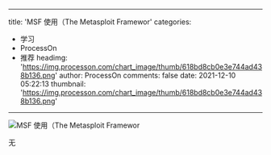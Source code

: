 
---
title: 'MSF 使用（The Metasploit Framewor'
categories: 
 - 学习
 - ProcessOn
 - 推荐
headimg: 'https://img.processon.com/chart_image/thumb/618bd8cb0e3e744ad438b136.png'
author: ProcessOn
comments: false
date: 2021-12-10 05:22:13
thumbnail: 'https://img.processon.com/chart_image/thumb/618bd8cb0e3e744ad438b136.png'
---

<div>   
<img class="thumb" alt="MSF 使用（The Metasploit Framewor" src="https://img.processon.com/chart_image/thumb/618bd8cb0e3e744ad438b136.png" referrerpolicy="no-referrer">
<p>无</p>  
</div>
            